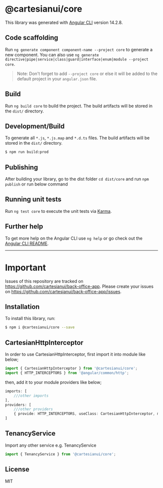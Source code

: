 # @cartesianui/core

This library was generated with [Angular CLI](https://github.com/angular/angular-cli) version 14.2.8.

## Code scaffolding

Run `ng generate component component-name --project core` to generate a new component. You can also use `ng generate directive|pipe|service|class|guard|interface|enum|module --project core`.

> Note: Don't forget to add `--project core` or else it will be added to the default project in your `angular.json` file.

## Build

Run `ng build core` to build the project. The build artifacts will be stored in the `dist/` directory.

## Development/Build

To generate all `*.js`, `*.js.map` and `*.d.ts` files. The build artifacts will be stored in the `dist/` directory.

```bash
$ npm run build:prod
```

## Publishing

After building your library, go to the dist folder `cd dist/core` and run `npm publish` or run below command

## Running unit tests

Run `ng test core` to execute the unit tests via [Karma](https://karma-runner.github.io).

## Further help

To get more help on the Angular CLI use `ng help` or go check out the [Angular CLI README](https://github.com/angular/angular-cli/blob/master/README.md).

---

# Important

Issues of this repository are tracked on https://github.com/cartesianui/back-office-app. Please create your issues on https://github.com/cartesianui/back-office-app/issues.

## Installation

To install this library, run:

```bash
$ npm i @cartesianui/core --save
```

## CartesianHttpInterceptor

In order to use CartesianHttpInterceptor, first import it into module like below;

```ts
import { CartesianHttpInterceptor } from '@cartesianui/core';
import { HTTP_INTERCEPTORS } from '@angular/common/http';
```

then, add it to your module providers like below;

```ts
imports: [
    ///other imports
],
providers: [
    ///other providers
    { provide: HTTP_INTERCEPTORS, useClass: CartesianHttpInterceptor, multi: true }
]
```

## TenancyService

Import any other service e.g. TenancyService

```ts
import { TenancyService } from '@cartesianui/core';
```

## License

MIT
